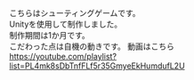 こちらはシューティングゲームです。  
Unityを使用して制作しました。  
制作期間は1か月です。  
こだわった点は自機の動きです。
動画はこちら  
https://youtube.com/playlist?list=PL4mk8sDbTnfFLf5r35GmyeEkHumdufL2U
